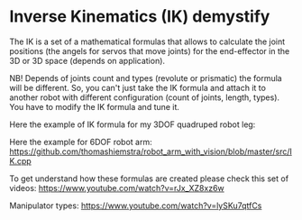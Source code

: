 # Inverse Kinematics (IK) demystify

The IK is a set of a mathematical formulas that allows to calculate the joint positions (the angels for servos that move joints) for the end-effector in the 3D or 3D space (depends on application).

NB! Depends of joints count and types (revolute or prismatic) the formula will be different. So, you can't just take the IK formula and attach it to another robot with different configuration (count of joints, length, types). You have to modify the IK formula and tune it.

Here the example of IK formula for my 3DOF quadruped robot leg:


Here the example for 6DOF robot arm:
https://github.com/thomashiemstra/robot_arm_with_vision/blob/master/src/IK.cpp

To get understand how these formulas are created please check this set of videos:
https://www.youtube.com/watch?v=rJx_XZ8xz6w

Manipulator types:
https://www.youtube.com/watch?v=lySKu7qtfCs
